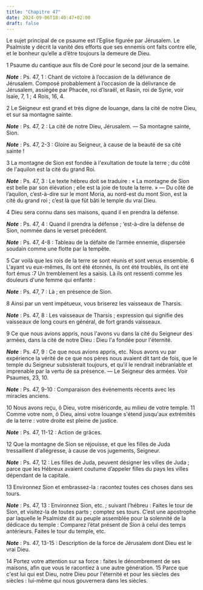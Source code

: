 ```yaml
---
title: "Chapitre 47"
date: 2024-09-06T18:40:47+02:00
draft: false
---
```



Le sujet principal de ce psaume est l’Eglise figurée par Jérusalem.
Le Psalmiste y décrit la vanité des efforts que ses ennemis ont faits contre elle, et le bonheur qu’elle a d’être toujours la demeure de Dieu.


1 Psaume du cantique aux fils de Coré pour le second jour de la semaine.

***Note*** :  Ps. 47, 1 : Chant de victoire à l’occasion de la délivrance de Jérusalem. Composé probablement à l’occasion de la délivrance de Jérusalem, assiégée par Phacée, roi d’Israël, et Rasin, roi de Syrie, voir Isaïe, 7, 1 ; 4 Rois, 16, 4.


2 Le Seigneur est grand et très digne de louange, dans la cité de notre Dieu, et sur sa montagne sainte.

***Note*** :  Ps. 47, 2 : La cité de notre Dieu, Jérusalem. ― Sa montagne sainte, Sion.

***Note*** :  Ps. 47, 2-3 : Gloire au Seigneur, à cause de la beauté de sa cité sainte !

3 La montagne de Sion est fondée à l'exultation de toute la terre ; du côté de l'aquilon est la cité du grand Roi.

***Note*** :  Ps. 47, 3 : Le texte hébreu doit se traduire : « La montagne de Sion est belle par son élévation ; elle est la joie de toute la terre. » ― Du côté de l’aquilon, c’est-à-dire sur le mont Moria, au nord-est du mont Sion, est la cité du grand roi ; c’est là que fût bâti le temple du vrai Dieu.

4 Dieu sera connu dans ses maisons, quand il en prendra la défense.

***Note*** :  Ps. 47, 4 : Quand il prendra la défense ; ‘est-à-dire la défense de Sion, nommée dans le verset précédent.

***Note*** :  Ps. 47, 4-8 : Tableau de la défaite de l’armée ennemie, dispersée soudain comme une flotte par la tempête.


5 Car voilà que les rois de la terre se sont réunis et sont venus ensemble. 6 L'ayant vu eux-mêmes, ils ont été étonnés, ils ont été troublés, ils ont été fort émus :7 Un tremblement les a saisis. Là ils ont ressenti comme les douleurs d'une femme qui enfante :

***Note*** :  Ps. 47, 7 : Là ; en présence de Sion.

8 Ainsi par un vent impétueux, vous briserez les vaisseaux de Tharsis.

***Note*** :  Ps. 47, 8 : Les vaisseaux de Tharsis ; expression qui signifie des vaisseaux de long cours en général, de fort grands vaisseaux.


9 Ce que nous avions appris, nous l'avons vu dans la cité du Seigneur des armées, dans la cité de notre Dieu : Dieu l'a fondée pour l'éternité.

***Note*** :  Ps. 47, 9 : Ce que nous avions appris, etc. Nous avons vu par expérience la vérité de ce que nos pères nous avaient dit tant de fois, que le temple du Seigneur subsisterait toujours, et qu’il le rendrait inébranlable et imprenable par la vertu de sa présence. ― Le Seigneur des armées. Voir Psaumes, 23, 10.

***Note*** :  Ps. 47, 9-10 : Comparaison des événements récents avec les miracles anciens.


10 Nous avons reçu, ô Dieu, votre miséricorde, au milieu de votre temple. 11 Comme votre nom, ô Dieu, ainsi votre louange s'étend jusqu'aux extrémités de la terre : votre droite est pleine de justice.

***Note*** :  Ps. 47, 11-12 : Action de grâces.

12 Que la montagne de Sion se réjouisse, et que les filles de Juda tressaillent d'allégresse, à cause de vos jugements, Seigneur.

***Note*** :  Ps. 47, 12 : Les filles de Juda, peuvent désigner les villes de Juda ; parce que les Hébreux avaient coutume d’appeler filles du pays les villes dépendant de la capitale.


13 Environnez Sion et embrassez-la : racontez toutes ces choses dans ses tours.

***Note*** :  Ps. 47, 13 : Environnez Sion, etc. ; suivant l’hébreu : Faites le tour de Sion, et visitez-la de toutes parts ; comptez ses tours. C’est une apostrophe par laquelle le Psalmiste dit au peuple assemblée pour la solennité de la dédicace du temple : Comparez l’état présent de Sion à celui des temps antérieurs. Faites le tour du temple, etc.

***Note*** :  Ps. 47, 13-15 : Description de la force de Jérusalem dont Dieu est le vrai Dieu.

14 Portez votre attention sur sa force : faites le dénombrement de ses maisons, afin que vous le racontiez à une autre génération. 15 Parce que c'est lui qui est Dieu, notre Dieu pour l'éternité et pour les siècles des siècles : lui-même qui nous gouvernera dans les siècles.

